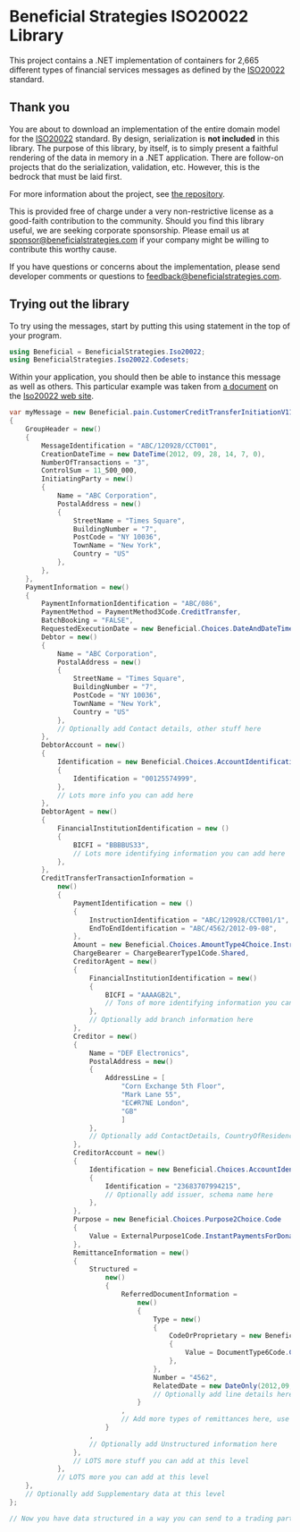# Beneficial Strategies ISO20022 Library

This project contains a .NET implementation of containers for 2,665 different types of financial services messages as defined by the [ISO20022](https://iso20022.org) standard.

## Thank you

You are about to download an implementation of the entire domain model for the [ISO20022](https://iso20022.org) standard.
By design, serialization is **not included** in this library.
The purpose of this library, by itself, is to simply present a faithful rendering of the data in memory in a .NET application.
There are follow-on projects that do the serialization, validation, etc.  However, this is the bedrock that must be laid first.

For more information about the project, see [the repository](https://github.com/jefforyamos/Iso20022Library).

This is provided free of charge under a very non-restrictive license as a good-faith contribution to the community.  Should you find this library useful, we are seeking corporate sponsorship. Please email us at [sponsor@beneficialstrategies.com](mailto:sponsor@beneficialstrategies.com) if your company might be willing to contribute this worthy cause.

If you have questions or concerns about the implementation, please send developer comments or questions to [feedback@beneficialstrategies.com](mailto:feedback@beneficialstrategies.com).

## Trying out the library 

To try using the messages, start by putting this using statement in the top of your program.

```C#
using Beneficial = BeneficialStrategies.Iso20022;
using BeneficialStrategies.Iso20022.Codesets;
```

Within your application, you should then be able to instance this message as well as others.  This particular example was taken from [a document](https://www.iso20022.org/business-area-message-set/81/1135/download) on the [Iso20022 web site](https://iso20022.org).

```C#
var myMessage = new Beneficial.pain.CustomerCreditTransferInitiationV11
{
    GroupHeader = new()
    {
        MessageIdentification = "ABC/120928/CCT001",
        CreationDateTime = new DateTime(2012, 09, 28, 14, 7, 0),
        NumberOfTransactions = "3",
        ControlSum = 11_500_000,
        InitiatingParty = new()
        {
            Name = "ABC Corporation",
            PostalAddress = new()
            {
                StreetName = "Times Square",
                BuildingNumber = "7",
                PostCode = "NY 10036",
                TownName = "New York",
                Country = "US"
            },
        },
    },
    PaymentInformation = new()
    {
        PaymentInformationIdentification = "ABC/086",
        PaymentMethod = PaymentMethod3Code.CreditTransfer,
        BatchBooking = "FALSE",
        RequestedExecutionDate = new Beneficial.Choices.DateAndDateTime2Choice.Date { Value = new DateOnly(2012, 09, 29) },
        Debtor = new()
        {
            Name = "ABC Corporation",
            PostalAddress = new()
            {
                StreetName = "Times Square",
                BuildingNumber = "7",
                PostCode = "NY 10036",
                TownName = "New York",
                Country = "US"
            },
            // Optionally add Contact details, other stuff here
        },
        DebtorAccount = new()
        {
            Identification = new Beneficial.Choices.AccountIdentification4Choice.Other
            {
                Identification = "00125574999",
            },
            // Lots more info you can add here
        },
        DebtorAgent = new()
        {
            FinancialInstitutionIdentification = new ()
            {
                BICFI = "BBBBUS33",
                // Lots more identifying information you can add here
            },
        },
        CreditTransferTransactionInformation =
            new()
            {
                PaymentIdentification = new ()
                {
                    InstructionIdentification = "ABC/120928/CCT001/1",
                    EndToEndIdentification = "ABC/4562/2012-09-08",
                },
                Amount = new Beneficial.Choices.AmountType4Choice.InstructedAmount { Value = 10_000_000m },
                ChargeBearer = ChargeBearerType1Code.Shared,
                CreditorAgent = new()
                {
                    FinancialInstitutionIdentification = new()
                    {
                        BICFI = "AAAAGB2L",
                        // Tons of more identifying information you can optionally add here
                    },
                    // Optionally add branch information here
                },
                Creditor = new()
                {
                    Name = "DEF Electronics",
                    PostalAddress = new()
                    {
                        AddressLine = [
                            "Corn Exchange 5th Floor",
                            "Mark Lane 55",
                            "EC#R7NE London",
                            "GB"
                            ]
                    },
                    // Optionally add ContactDetails, CountryOfResidence, Identification here
                },
                CreditorAccount = new()
                {
                    Identification = new Beneficial.Choices.AccountIdentification4Choice.Other
                    {
                        Identification = "23683707994215",
                        // Optionally add issuer, schema name here 
                    },
                },
                Purpose = new Beneficial.Choices.Purpose2Choice.Code
                {
                    Value = ExternalPurpose1Code.InstantPaymentsForDonations, 
                },
                RemittanceInformation = new()
                {
                    Structured = 
                        new()
                        {
                            ReferredDocumentInformation =
                                new()
                                {
                                    Type = new()
                                    {
                                        CodeOrProprietary = new Beneficial.Choices.ReferredDocumentType3Choice.Code
                                        {
                                            Value = DocumentType6Code.CommercialInvoice,
                                        },
                                    },
                                    Number = "4562",
                                    RelatedDate = new DateOnly(2012,09,08),
                                    // Optionally add line details here
                                }
                            ,
                            // Add more types of remittances here, use shift-spacebar for pop-up help
                        }
                    ,
                    // Optionally add Unstructured information here
                },
                // LOTS more stuff you can add at this level
            },
            // LOTS more you can add at this level
    },
    // Optionally add Supplementary data at this level
};

// Now you have data structured in a way you can send to a trading partner or financial institution.

```


